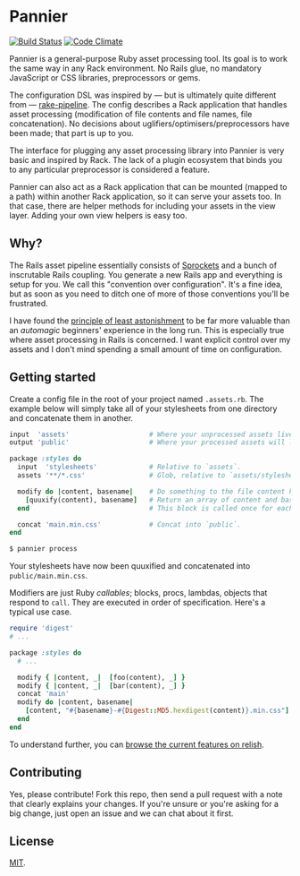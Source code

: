 # Pannier

[![Build Status](https://travis-ci.org/joecorcoran/pannier.png?branch=master)](https://travis-ci.org/joecorcoran/pannier) [![Code Climate](https://codeclimate.com/github/joecorcoran/pannier.png)](https://codeclimate.com/github/joecorcoran/pannier)

Pannier is a general-purpose Ruby asset processing tool. Its goal is to
work the same way in any Rack environment. No Rails glue, no mandatory
JavaScript or CSS libraries, preprocessors or gems.

The configuration DSL was inspired by &#8212; but is ultimately quite
different from &#8212; [rake-pipeline][rp]. The config describes a Rack
application that handles asset processing (modification of file contents
and file names, file concatenation). No decisions about
uglifiers/optimisers/preprocessors have been made; that part is up to you.

The interface for plugging any asset processing library into Pannier is very
basic and inspired by Rack. The lack of a plugin ecosystem that binds you to any
particular preprocessor is considered a feature.

Pannier can also act as a Rack application that
can be mounted (mapped to a path) within another Rack application, so
it can serve your assets too. In that case, there are helper methods for
including your assets in the view layer. Adding your own view helpers is
easy too.

## Why?

The Rails asset pipeline essentially consists of [Sprockets][sprockets]
and a bunch of inscrutable Rails coupling. You generate a new Rails app
and everything is setup for you. We call this "convention over configuration".
It's a fine idea, but as soon as you need to ditch one of more of those
conventions you'll be frustrated.

I have found the
[principle of least astonishment][pola] to be far more valuable than
an *automagic* beginners' experience in the long run. This is especially
true where asset processing in Rails is concerned. I want explicit control
over my assets and I don't mind spending a small amount of time on
configuration.

## Getting started

Create a config file in the root of your project named `.assets.rb`. The
example below will simply take all of your stylesheets from one directory
and concatenate them in another.


```ruby
input  'assets'                    # Where your unprocessed assets live.
output 'public'                    # Where your processed assets will live.

package :styles do
  input  'stylesheets'             # Relative to `assets`.
  assets '**/*.css'                # Glob, relative to `assets/stylesheets`.

  modify do |content, basename|    # Do something to the file content here.
    [quuxify(content), basename]   # Return an array of content and basename.
  end                              # This block is called once for each file.

  concat 'main.min.css'            # Concat into `public`.
end
```

```bash
$ pannier process
```

Your stylesheets have now been quuxified and concatenated into
`public/main.min.css`.

Modifiers are just Ruby *callables*; blocks, procs, lambdas, objects that
respond to `call`. They are executed in order of specification. Here's a
typical use case.

```ruby
require 'digest'
# ...

package :styles do
  # ...

  modify { |content, _|  [foo(content), _] }
  modify { |content, _|  [bar(content), _] }
  concat 'main'
  modify do |content, basename|
    [content, "#{basename}-#{Digest::MD5.hexdigest(content)}.min.css"]
  end
end
```

To understand further, you can [browse the current features on relish][relish].

## Contributing

Yes, please contribute! Fork this repo, then send a pull request with a
note that clearly explains your changes. If you're unsure or you're
asking for a big change, just open an issue and we can chat about it first.

## License

[MIT][license].

[sprockets]: https://github.com/sstephenson/sprockets
[pola]: http://en.wikipedia.org/wiki/Principle_of_least_astonishment
[rp]: https://github.com/livingsocial/rake-pipeline
[relish]: https://www.relishapp.com/joecorcoran/pannier/docs
[todo]: https://github.com/joecorcoran/pannier/wiki/Todo
[license]: https://github.com/joecorcoran/pannier/blob/master/LICENSE.txt

